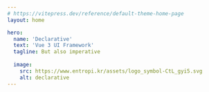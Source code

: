 ```yaml
---
# https://vitepress.dev/reference/default-theme-home-page
layout: home

hero:
  name: 'Declarative'
  text: 'Vue 3 UI Framework'
  tagline: But also imperative
  
  image:
    src: https://www.entropi.kr/assets/logo_symbol-CtL_gyi5.svg
    alt: declarative
---
```

